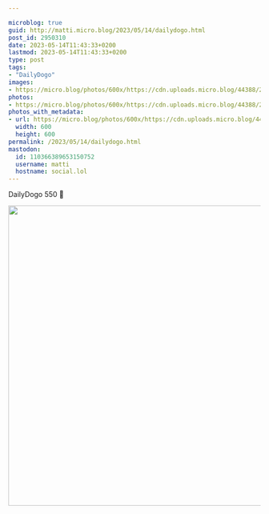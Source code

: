 ```yaml
---

microblog: true
guid: http://matti.micro.blog/2023/05/14/dailydogo.html
post_id: 2950310
date: 2023-05-14T11:43:33+0200
lastmod: 2023-05-14T11:43:33+0200
type: post
tags:
- "DailyDogo"
images:
- https://micro.blog/photos/600x/https://cdn.uploads.micro.blog/44388/2023/bfa100b943.jpg
photos:
- https://micro.blog/photos/600x/https://cdn.uploads.micro.blog/44388/2023/bfa100b943.jpg
photos_with_metadata:
- url: https://micro.blog/photos/600x/https://cdn.uploads.micro.blog/44388/2023/bfa100b943.jpg
  width: 600
  height: 600
permalink: /2023/05/14/dailydogo.html
mastodon:
  id: 110366389653150752
  username: matti
  hostname: social.lol
---
```

DailyDogo 550 🐶

<img src="/media/uploads/2023/bfa100b943.jpg" width="600" height="600" alt="" />
